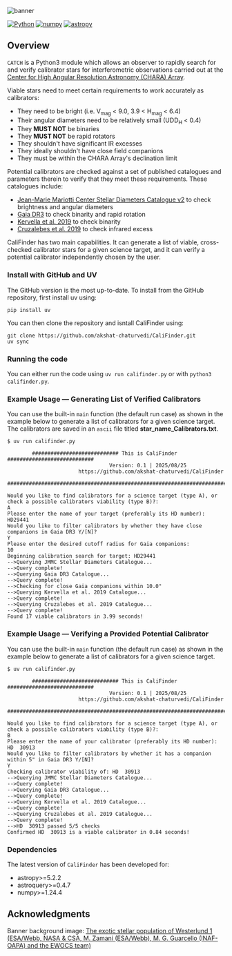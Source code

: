 ![banner](Banner/CATCH_banner.png)

[![Python](https://img.shields.io/badge/Python-3776AB?logo=python&logoColor=fff)](https://www.python.org)
[![numpy](https://img.shields.io/badge/NumPy-4DABCF?logo=numpy&logoColor=fff)](http://www.numpy.org/)
[![astropy](http://img.shields.io/badge/powered%20by-AstroPy-orange.svg?style=flat)](http://www.astropy.org/)

## Overview

`CATCH` is a Python3 module which allows an observer to rapidly search for and verify calibrator stars for interferometric observations carried out at the [Center for High Angular Resolution Astronomy (CHARA) Array](https://chara.gsu.edu).

Viable stars need to meet certain requirements to work accurately as calibrators:
- They need to be bright (i.e. V<sub>mag</sub> < 9.0, 3.9 < H<sub>mag</sub> < 6.4)
- Their angular diameters need to be relatively small (UDD<sub>H</sub> < 0.4)
- They <b>MUST NOT</b> be binaries
- They <b>MUST NOT</b> be rapid rotators
- They shouldn't have significant IR excesses
- They ideally shouldn't have close field companions
- They must be within the CHARA Array's declination limit

Potential calibrators are checked against a set of published catalogues and parameters therein to verify that they meet these requirements. These catalogues include:
- [Jean-Marie Mariotti Center Stellar Diameters Catalogue v2](https://vizier.cds.unistra.fr/viz-bin/VizieR-3?-source=II/346/jsdc_v2) to check brightness and angular diameters
- [Gaia DR3](https://vizier.cds.unistra.fr/viz-bin/VizieR-3?-source=I/355/gaiadr3) to check binarity and rapid rotation
- [Kervella et al. 2019](https://vizier.cds.unistra.fr/viz-bin/VizieR?-source=J/A+A/623/A72) to check binarity
- [Cruzalebes et al. 2019](https://vizier.cds.unistra.fr/viz-bin/VizieR?-source=II/361) to check infrared excess

CaliFinder has two main capabilities. It can generate a list of viable, cross-checked calibrator stars for a given science target, and it can verify a potential calibrator independently chosen by the user.

### Install with GitHub and UV

The GitHub version is the most up-to-date. To install from the GitHub repository, first install uv using:
```
pip install uv
```
You can then clone the repository and isntall CaliFinder using:
```
git clone https://github.com/akshat-chaturvedi/CaliFinder.git
uv sync
``` 

### Running the code
You can either run the code using `uv run califinder.py` or with `python3 califinder.py`.

### Example Usage — Generating List of Verified Calibrators
You can use the built-in `main` function (the default run case) as shown in the example below to generate a list of calibrators for a given science target. The calibrators are saved in an `ascii` file titled **star_name_Calibrators.txt**. 
```
$ uv run califinder.py

        ############################ This is CaliFinder ############################
                                 Version: 0.1 | 2025/08/25                           
                       https://github.com/akshat-chaturvedi/CaliFinder                 
        ############################################################################
        
Would you like to find calibrators for a science target (type A), or check a possible calibrators viability (type B)?:
A
Please enter the name of your target (preferably its HD number):
HD29441
Would you like to filter calibrators by whether they have close companions in Gaia DR3 Y/[N]?
Y
Please enter the desired cutoff radius for Gaia companions:
10
Beginning calibration search for target: HD29441
-->Querying JMMC Stellar Diameters Catalogue...
-->Query complete!
-->Querying Gaia DR3 Catalogue...
-->Query complete!
-->Checking for close Gaia companions within 10.0"
-->Querying Kervella et al. 2019 Catalogue...
-->Query complete!
-->Querying Cruzalebes et al. 2019 Catalogue...
-->Query complete!
Found 17 viable calibrators in 3.99 seconds!
```

### Example Usage — Verifying a Provided Potential Calibrator
You can use the built-in `main` function (the default run case) as shown in the example below to generate a list of calibrators for a given science target.
```
$ uv run califinder.py

        ############################ This is CaliFinder ############################
                                 Version: 0.1 | 2025/08/25                           
                       https://github.com/akshat-chaturvedi/CaliFinder                 
        ############################################################################
        
Would you like to find calibrators for a science target (type A), or check a possible calibrators viability (type B)?:
B
Please enter the name of your calibrator (preferably its HD number):
HD  30913                                 
Would you like to filter calibrators by whether it has a companion within 5" in Gaia DR3 Y/[N]?
Y
Checking calibrator viability of: HD  30913
-->Querying JMMC Stellar Diameters Catalogue...
-->Query complete!
-->Querying Gaia DR3 Catalogue...
-->Query complete!
-->Querying Kervella et al. 2019 Catalogue...
-->Query complete!
-->Querying Cruzalebes et al. 2019 Catalogue...
-->Query complete!
-->HD  30913 passed 5/5 checks
Confirmed HD  30913 is a viable calibrator in 0.84 seconds!
```

### Dependencies

The latest version of `CaliFinder` has been developed for:
- astropy>=5.2.2
- astroquery>=0.4.7
- numpy>=1.24.4

## Acknowledgments
Banner background image: [The exotic stellar population of Westerlund 1 (ESA/Webb, NASA & CSA, M. Zamani (ESA/Webb), M. G. Guarcello (INAF-OAPA) and the EWOCS team)](https://esawebb.org/images/potm2409a/)
